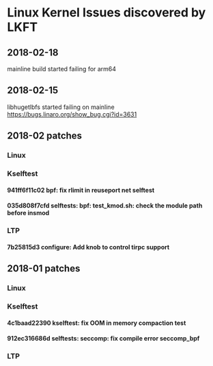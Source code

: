 # Linux Kernel Issues discovered by LKFT

## 2018-02-18
mainline build started failing for arm64

## 2018-02-15
libhugetlbfs started failing on mainline
https://bugs.linaro.org/show_bug.cgi?id=3631

## 2018-02 patches
### Linux
### Kselftest
#### 941ff6f11c02 bpf: fix rlimit in reuseport net selftest
#### 035d808f7cfd selftests: bpf: test_kmod.sh: check the module path before insmod

### LTP
#### 7b25815d3 configure: Add knob to control tirpc support


## 2018-01 patches
### Linux
### Kselftest
#### 4c1baad22390 kselftest: fix OOM in memory compaction test
#### 912ec316686d selftests: seccomp: fix compile error seccomp_bpf

### LTP

